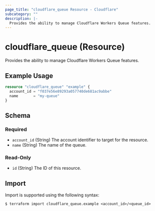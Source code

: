 ```yaml
---
page_title: "cloudflare_queue Resource - Cloudflare"
subcategory: ""
description: |-
  Provides the ability to manage Cloudflare Workers Queue features.
---
```


# cloudflare_queue (Resource)

Provides the ability to manage Cloudflare Workers Queue features.

## Example Usage

```terraform
resource "cloudflare_queue" "example" {
  account_id = "f037e56e89293a057740de681ac9abbe"
  name       = "my-queue"
}
```
<!-- schema generated by tfplugindocs -->
## Schema

### Required

- `account_id` (String) The account identifier to target for the resource.
- `name` (String) The name of the queue.

### Read-Only

- `id` (String) The ID of this resource.

## Import

Import is supported using the following syntax:

```shell
$ terraform import cloudflare_queue.example <account_id>/<queue_id>
```
